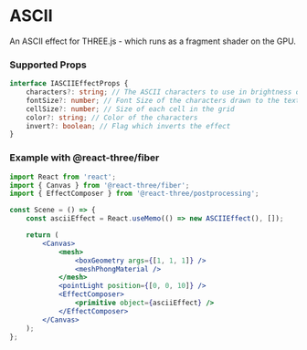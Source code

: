 # ASCII

An ASCII effect for THREE.js - which runs as a fragment shader on the GPU.

### Supported Props

```typescript
interface IASCIIEffectProps {
    characters?: string; // The ASCII characters to use in brightness order dark -> light
    fontSize?: number; // Font Size of the characters drawn to the texture
    cellSize?: number; // Size of each cell in the grid
    color?: string; // Color of the characters
    invert?: boolean; // Flag which inverts the effect
}
```

### Example with @react-three/fiber

```jsx
import React from 'react';
import { Canvas } from '@react-three/fiber';
import { EffectComposer } from '@react-three/postprocessing';

const Scene = () => {
    const asciiEffect = React.useMemo(() => new ASCIIEffect(), []);

    return (
        <Canvas>
            <mesh>
                <boxGeometry args={[1, 1, 1]} />
                <meshPhongMaterial />
            </mesh>
            <pointLight position={[0, 0, 10]} />
            <EffectComposer>
                <primitive object={asciiEffect} />
            </EffectComposer>
        </Canvas>
    );
};
```
